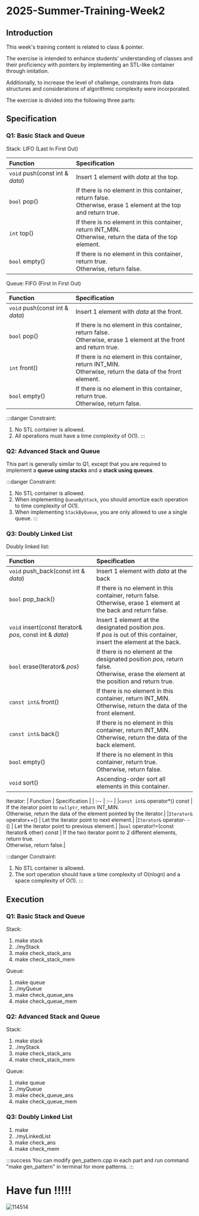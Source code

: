2025-Summer-Training-Week2
===

Introduction
---

This week's training content is related to class & pointer.

The exercise is intended to enhance students' understanding of classes and their proficiency with pointers by implementing an STL-like container through imitation.

Additionally, to increase the level of challenge, constraints from data structures and considerations of algorithmic complexity were incorporated.

The exercise is divided into the following three parts:

Specification
---
### Q1: Basic Stack and Queue
Stack: LIFO (Last In First Out)

| Function | Specification |
| :-- | :--  |
| `void` push(const int & *data*) | Insert 1 element with *data* at the top. |
| `bool` pop() | If there is no element in this container, return false. <br> Otherwise, erase 1 element at the top and return true.|
| `int` top() | If there is no element in this container, return INT_MIN. <br> Otherwise, return the data of the top element.|
| `bool` empty() | If there is no element in this container, return true. <br> Otherwise, return false.|

Queue: FIFO (First In First Out)

| Function | Specification |
| :-- | :--  |
| `void` push(const int & *data*) | Insert 1 element with *data* at the front. |
| `bool` pop() | If there is no element in this container, return false. <br> Otherwise, erase 1 element at the front and return true.|
| `int` front() | If there is no element in this container, return INT_MIN. <br> Otherwise, return the data of the front element.|
| `bool` empty() | If there is no element in this container, return true. <br> Otherwise, return false.|

:::danger
Constraint:
1. No STL container is allowed.
2. All operations must have a time complexity of O(1).
:::

### Q2: Advanced Stack and Queue
This part is generally similar to Q1, except that you are required to implement a **queue using stacks** and a **stack using queues**.

:::danger
Constraint:
1. No STL container is allowed.
2. When implementing `QueueByStack`, you should amortize each operation to time complexity of O(1).
3. When implementing `StackByQueue`, you are only allowed to use a single queue.
:::

### Q3: Doubly Linked List 
Doubly linked list: 

| Function | Specification |
| :-- | :--  |
| `void` push_back(const int & *data*) | Insert 1 element with *data* at the back |
| `bool` pop_back() | If there is no element in this container, return false. <br> Otherwise, erase 1 element at the back and return false.|
| `void` insert(const Iterator& *pos*, const int & *data*) | Insert 1 element at the designated position *pos*. <br> If *pos* is out of this container, insert the element at the back.|
| `bool` erase(Iterator& *pos*) | If there is no element at the designated position *pos*, return false. <br> Otherwise, erase the element at the position and return true.|
| `const int&` front() | If there is no element in this container, return INT_MIN. <br> Otherwise, return the data of the front element.|
| `const int&` back() | If there is no element in this container, return INT_MIN. <br> Otherwise, return the data of the back element.|
| `bool` empty() | If there is no element in this container, return true. <br> Otherwise, return false.|
| `void` sort() | Ascending-order sort all elements in this container.|

Iterator:
| Function | Specification |
| :-- | :--  |
|`const int&` operator*() const | If the iterator point to `nullptr`, return INT_MIN. <br> Otherwise, return the data of the element pointed by the iterator.|
|`Iterator&` operator++() | Let the iterator point to next element.|
|`Iterator&` operator- -() | Let the iterator point to previous element.|
|`bool` operator!=(const Iterator& other) const | If the two iterator point to 2 different elements, return true. <br> Otherwise, return false.|

:::danger
Constraint:
1. No STL container is allowed.
2. The sort operation should have a time complexity of O(nlogn) and a space complexity of O(1).
:::

Execution
---
### Q1: Basic Stack and Queue
Stack:
1. make stack
2. ./myStack
3. make check_stack_ans
4. make check_stack_mem

Queue:
1. make queue
2. ./myQueue
3. make check_queue_ans
4. make check_queue_mem

### Q2: Advanced Stack and Queue
Stack:
1. make stack
2. ./myStack
3. make check_stack_ans
4. make check_stack_mem

Queue:
1. make queue
2. ./myQueue
3. make check_queue_ans
4. make check_queue_mem

### Q3: Doubly Linked List
1. make
2. ./myLinkedList
3. make check_ans
4. make check_mem

:::success
You can modify gen_pattern.cpp in each part and run command "make gen_pattern" in terminal for more patterns.
:::

# Have fun \!\!\!\!\!
![114514](image114514.jpg)
